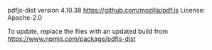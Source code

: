 pdfjs-dist version 4.10.38
https://github.com/mozilla/pdf.js
License: Apache-2.0

To update, replace the files with an updated build from https://www.npmjs.com/package/pdfjs-dist
